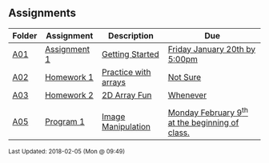 ## Assignments
| Folder | Assignment | Description | Due|
 | ------------|------------|------------|------------|
 | [A01](https://github.com/rugbyprof/1063-Data-Structures/tree/master/Assignments/A05) | [ Assignment 1 ](https://github.com/rugbyprof/1063-Data-Structures/tree/master/Assignments/A05) | [ Getting Started](https://github.com/rugbyprof/1063-Data-Structures/tree/master/Assignments/A05) | [Friday January 20th by 5:00pm](https://github.com/rugbyprof/1063-Data-Structures/tree/master/Assignments/A05) |
 | [A02](https://github.com/rugbyprof/1063-Data-Structures/tree/master/Assignments/A05) | [ Homework 1 ](https://github.com/rugbyprof/1063-Data-Structures/tree/master/Assignments/A05) | [ Practice with arrays](https://github.com/rugbyprof/1063-Data-Structures/tree/master/Assignments/A05) | [Not Sure](https://github.com/rugbyprof/1063-Data-Structures/tree/master/Assignments/A05) |
 | [A03](https://github.com/rugbyprof/1063-Data-Structures/tree/master/Assignments/A05) | [ Homework 2 ](https://github.com/rugbyprof/1063-Data-Structures/tree/master/Assignments/A05) | [ 2D Array Fun](https://github.com/rugbyprof/1063-Data-Structures/tree/master/Assignments/A05) | [Whenever](https://github.com/rugbyprof/1063-Data-Structures/tree/master/Assignments/A05) |
 |  |
 | [A05](https://github.com/rugbyprof/1063-Data-Structures/tree/master/Assignments/A05) | [ Program 1 ](https://github.com/rugbyprof/1063-Data-Structures/tree/master/Assignments/A05) | [ Image Manipulation](https://github.com/rugbyprof/1063-Data-Structures/tree/master/Assignments/A05) | [Monday February 9<sup>th</sup> at the beginning of class.](https://github.com/rugbyprof/1063-Data-Structures/tree/master/Assignments/A05) |

<sup>Last Updated: 2018-02-05 (Mon @ 09:49)</sup>